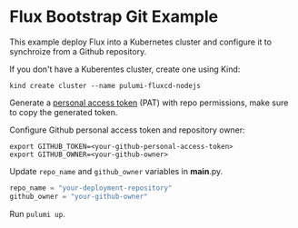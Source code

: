 # Flux Bootstrap Git Example

This example deploy Flux into a Kubernetes cluster and configure it to synchroize from a Github repository.

If you don't have a Kuberentes cluster, create one using Kind:

```shell
kind create cluster --name pulumi-fluxcd-nodejs
```

Generate a [personal access token](https://docs.github.com/en/authentication/keeping-your-account-and-data-secure/managing-your-personal-access-tokens) (PAT) with repo permissions, make sure to copy the generated token.

Configure Github personal access token and repository owner:

```shell
export GITHUB_TOKEN=<your-github-personal-access-token>
export GITHUB_OWNER=<your-github-owner>
```

Update `repo_name` and `github_owner` variables in __main__.py.

```python
repo_name = "your-deployment-repository"
github_owner = "your-github-owner"
```

Run `pulumi up`.